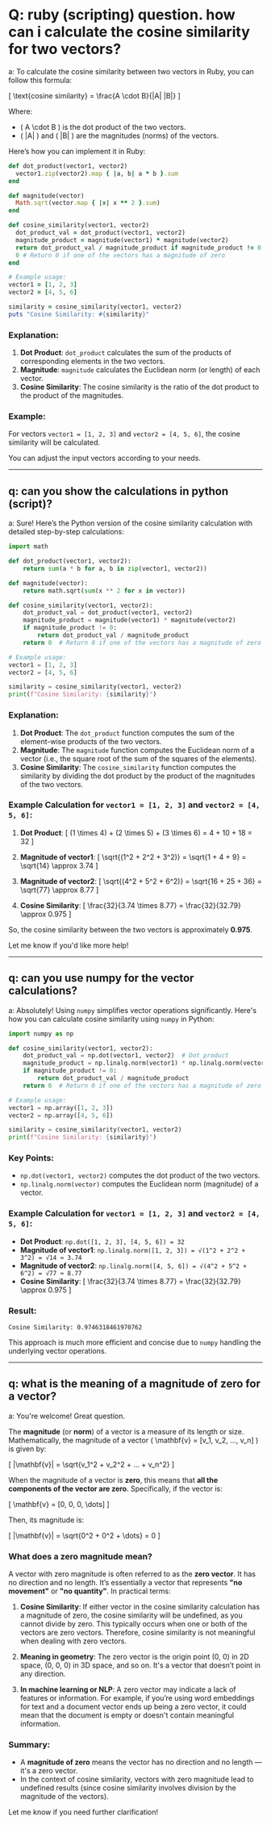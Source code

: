 # Q:  ruby (scripting) question. how can i calculate the cosine similarity for two vectors?

a:  To calculate the cosine similarity between two vectors in Ruby, you can follow this formula:

\[
\text{cosine similarity} = \frac{A \cdot B}{\|A\| \|B\|}
\]

Where:
- \( A \cdot B \) is the dot product of the two vectors.
- \( \|A\| \) and \( \|B\| \) are the magnitudes (norms) of the vectors.

Here’s how you can implement it in Ruby:

```ruby
def dot_product(vector1, vector2)
  vector1.zip(vector2).map { |a, b| a * b }.sum
end

def magnitude(vector)
  Math.sqrt(vector.map { |x| x ** 2 }.sum)
end

def cosine_similarity(vector1, vector2)
  dot_product_val = dot_product(vector1, vector2)
  magnitude_product = magnitude(vector1) * magnitude(vector2)
  return dot_product_val / magnitude_product if magnitude_product != 0
  0 # Return 0 if one of the vectors has a magnitude of zero
end

# Example usage:
vector1 = [1, 2, 3]
vector2 = [4, 5, 6]

similarity = cosine_similarity(vector1, vector2)
puts "Cosine Similarity: #{similarity}"
```

### Explanation:
1. **Dot Product**: `dot_product` calculates the sum of the products of corresponding elements in the two vectors.
2. **Magnitude**: `magnitude` calculates the Euclidean norm (or length) of each vector.
3. **Cosine Similarity**: The cosine similarity is the ratio of the dot product to the product of the magnitudes.

### Example:
For vectors `vector1 = [1, 2, 3]` and `vector2 = [4, 5, 6]`, the cosine similarity will be calculated.

You can adjust the input vectors according to your needs.

---

## q: can you show the calculations in python (script)?

a:  Sure! Here’s the Python version of the cosine similarity calculation with detailed step-by-step calculations:

```python
import math

def dot_product(vector1, vector2):
    return sum(a * b for a, b in zip(vector1, vector2))

def magnitude(vector):
    return math.sqrt(sum(x ** 2 for x in vector))

def cosine_similarity(vector1, vector2):
    dot_product_val = dot_product(vector1, vector2)
    magnitude_product = magnitude(vector1) * magnitude(vector2)
    if magnitude_product != 0:
        return dot_product_val / magnitude_product
    return 0  # Return 0 if one of the vectors has a magnitude of zero

# Example usage:
vector1 = [1, 2, 3]
vector2 = [4, 5, 6]

similarity = cosine_similarity(vector1, vector2)
print(f"Cosine Similarity: {similarity}")
```

### Explanation:
1. **Dot Product**: The `dot_product` function computes the sum of the element-wise products of the two vectors.
2. **Magnitude**: The `magnitude` function computes the Euclidean norm of a vector (i.e., the square root of the sum of the squares of the elements).
3. **Cosine Similarity**: The `cosine_similarity` function computes the similarity by dividing the dot product by the product of the magnitudes of the two vectors.

### Example Calculation for `vector1 = [1, 2, 3]` and `vector2 = [4, 5, 6]`:

1. **Dot Product**:
   \[
   (1 \times 4) + (2 \times 5) + (3 \times 6) = 4 + 10 + 18 = 32
   \]

2. **Magnitude of vector1**:
   \[
   \sqrt{(1^2 + 2^2 + 3^2)} = \sqrt{1 + 4 + 9} = \sqrt{14} \approx 3.74
   \]

3. **Magnitude of vector2**:
   \[
   \sqrt{(4^2 + 5^2 + 6^2)} = \sqrt{16 + 25 + 36} = \sqrt{77} \approx 8.77
   \]

4. **Cosine Similarity**:
   \[
   \frac{32}{3.74 \times 8.77} = \frac{32}{32.79} \approx 0.975
   \]

So, the cosine similarity between the two vectors is approximately **0.975**.

Let me know if you'd like more help!


---

## q: can you use numpy for the vector calculations? 

a:  Absolutely! Using `numpy` simplifies vector operations significantly. Here's how you can calculate cosine similarity using `numpy` in Python:

```python
import numpy as np

def cosine_similarity(vector1, vector2):
    dot_product_val = np.dot(vector1, vector2)  # Dot product
    magnitude_product = np.linalg.norm(vector1) * np.linalg.norm(vector2)  # Magnitudes of vectors
    if magnitude_product != 0:
        return dot_product_val / magnitude_product
    return 0  # Return 0 if one of the vectors has a magnitude of zero

# Example usage:
vector1 = np.array([1, 2, 3])
vector2 = np.array([4, 5, 6])

similarity = cosine_similarity(vector1, vector2)
print(f"Cosine Similarity: {similarity}")
```

### Key Points:
- `np.dot(vector1, vector2)` computes the dot product of the two vectors.
- `np.linalg.norm(vector)` computes the Euclidean norm (magnitude) of a vector.

### Example Calculation for `vector1 = [1, 2, 3]` and `vector2 = [4, 5, 6]`:

- **Dot Product**: `np.dot([1, 2, 3], [4, 5, 6]) = 32`
- **Magnitude of vector1**: `np.linalg.norm([1, 2, 3]) = √(1^2 + 2^2 + 3^2) = √14 ≈ 3.74`
- **Magnitude of vector2**: `np.linalg.norm([4, 5, 6]) = √(4^2 + 5^2 + 6^2) = √77 ≈ 8.77`
- **Cosine Similarity**:
  \[
  \frac{32}{3.74 \times 8.77} = \frac{32}{32.79} \approx 0.975
  \]

### Result:
```
Cosine Similarity: 0.9746318461970762
```

This approach is much more efficient and concise due to `numpy` handling the underlying vector operations.


---

## q: what is the meaning of a magnitude of zero for a vector?

a: You're welcome! Great question.

The **magnitude** (or **norm**) of a vector is a measure of its length or size. Mathematically, the magnitude of a vector \( \mathbf{v} = [v_1, v_2, ..., v_n] \) is given by:

\[
\|\mathbf{v}\| = \sqrt{v_1^2 + v_2^2 + ... + v_n^2}
\]

When the magnitude of a vector is **zero**, this means that **all the components of the vector are zero**. Specifically, if the vector is:

\[
\mathbf{v} = [0, 0, 0, \dots]
\]

Then, its magnitude is:

\[
\|\mathbf{v}\| = \sqrt{0^2 + 0^2 + \dots} = 0
\]

### What does a zero magnitude mean?

A vector with zero magnitude is often referred to as the **zero vector**. It has no direction and no length. It’s essentially a vector that represents **"no movement"** or **"no quantity"**. In practical terms:

1. **Cosine Similarity**: If either vector in the cosine similarity calculation has a magnitude of zero, the cosine similarity will be undefined, as you cannot divide by zero. This typically occurs when one or both of the vectors are zero vectors. Therefore, cosine similarity is not meaningful when dealing with zero vectors.
   
2. **Meaning in geometry**: The zero vector is the origin point (0, 0) in 2D space, (0, 0, 0) in 3D space, and so on. It's a vector that doesn’t point in any direction.

3. **In machine learning or NLP**: A zero vector may indicate a lack of features or information. For example, if you’re using word embeddings for text and a document vector ends up being a zero vector, it could mean that the document is empty or doesn't contain meaningful information.

### Summary:
- A **magnitude of zero** means the vector has no direction and no length — it's a zero vector.
- In the context of cosine similarity, vectors with zero magnitude lead to undefined results (since cosine similarity involves division by the magnitude of the vectors).

Let me know if you need further clarification!




